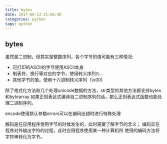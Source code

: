 ```yaml
---
title: bytes
date: 2017-06-13 21:56:48
categories: python
tags: python
---
```

## bytes
虽然是二进制，但其实是整数序列，各个字节的值可能有三种情况:

* 可打印的ASCII的字节使用ASCII本身
* 制表符、换行等对应的字节，使用转义序列\t...
* 其他字节的值，使用十六进制转义序列（\x00)

除了格式化方法和几个处理unicode数据的方法，str类型的其他方法都支持bytes和bytearray
如果正则表达式编译自二进制序列的话，那么正则表达式函数也能处理二进制序列。

encode使用默认参数errors可以在编码出错时进行特殊处理

解码是在应用程序使用字节的时候发生的，此时需要了解字节的含义；
编码实在程序对外输出字符的过程，此时应用程序使用某一种计算机所
使用的编码方法将字符串转化为字节。


